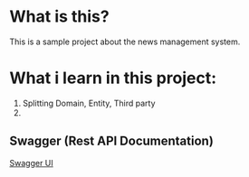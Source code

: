 # What is this?
This is a sample project about the news management system.

# What i learn in this project:
1. Splitting Domain, Entity, Third party
2. 

## Swagger (Rest API Documentation)
[Swagger UI](http://localhost:3333/swagger/index.html)